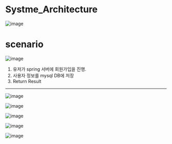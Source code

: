 # Systme_Architecture
![image](https://github.com/user-attachments/assets/be72cd45-9d6c-490c-8df1-5b77eb5c0f24)

# scenario
![image](https://github.com/user-attachments/assets/113a34cb-2c78-47ed-8d36-efe5ec192fad)
1. 유저가 spring 서버에 회원가입을 진행.
2. 사용자 정보를 mysql DB에 저장
3. Return Result
---


![image](https://github.com/user-attachments/assets/ac6061f2-02cb-4d08-bc95-7cc8d54e45cc)

![image](https://github.com/user-attachments/assets/7a6c02e6-0ba8-4c38-8e97-5672bcabc1b6)

![image](https://github.com/user-attachments/assets/b3c01166-e1e8-4566-8bdb-2e5ef5e18653)

![image](https://github.com/user-attachments/assets/b607eb0b-0edf-4384-bff5-940d456b3ea8)

![image](https://github.com/user-attachments/assets/fc53fae3-63dc-4243-9c3f-4e03f110ea19)


<!--

**Here are some ideas to get you started:**

🙋‍♀️ A short introduction - what is your organization all about?
🌈 Contribution guidelines - how can the community get involved?
👩‍💻 Useful resources - where can the community find your docs? Is there anything else the community should know?
🍿 Fun facts - what does your team eat for breakfast?
🧙 Remember, you can do mighty things with the power of [Markdown](https://docs.github.com/github/writing-on-github/getting-started-with-writing-and-formatting-on-github/basic-writing-and-formatting-syntax)
-->
